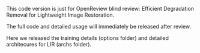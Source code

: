 This code version is just for OpenReview blind review: Efficient Degradation Removal for Lightweight Image Restoration.

The full code and detailed usage will immediately be released after review.

Here we released the training details (options folder) and detailed architecures for LIR (archs folder).